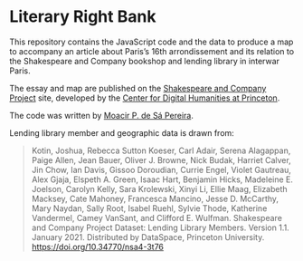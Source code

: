 # Literary Right Bank

This repository contains the JavaScript code and the data to produce a map
to accompany an article about Paris’s 16th arrondissement and its relation to the
Shakespeare and Company bookshop and lending library in interwar Paris.

The essay and map are published on the [Shakespeare and Company
Project](http://shakespeareandco.princeton.edu) site, developed
by the [Center for Digital Humanities at Princeton](https://cdh.princeton.edu).

The code was written by [Moacir P. de Sá Pereira](http://github.com/muziejus/).

Lending library member and geographic data is drawn from:

> Kotin, Joshua, Rebecca Sutton Koeser, Carl Adair, Serena Alagappan, Paige Allen, Jean Bauer, Oliver J. Browne, Nick Budak, Harriet Calver, Jin Chow, Ian Davis, Gissoo Doroudian, Currie Engel, Violet Gautreau, Alex Gjaja, Elspeth A. Green, Isaac Hart, Benjamin Hicks, Madeleine E. Joelson, Carolyn Kelly, Sara Krolewski, Xinyi Li, Ellie Maag, Elizabeth Macksey, Cate Mahoney, Francesca Mancino, Jesse D. McCarthy, Mary Naydan, Sally Root, Isabel Ruehl, Sylvie Thode, Katherine Vandermel, Camey VanSant, and Clifford E. Wulfman. Shakespeare and Company Project Dataset: Lending Library Members. Version 1.1. January 2021. Distributed by DataSpace, Princeton University. https://doi.org/10.34770/nsa4-3t76

